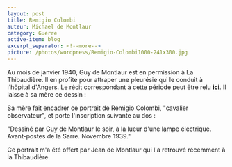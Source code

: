```yaml
---
layout: post
title: Remigio Colombi
auteur: Michael de Montlaur
category: Guerre
active-item: blog
excerpt_separator: <!--more-->
picture: /photos/wordpress/Remigio-Colombi1000-241x300.jpg
---
```


Au mois de janvier 1940, Guy de Montlaur est en permission à La Thibaudière. Il en profite pour attraper une pleurésie qui le conduit à l'hôpital d'Angers. Le récit correspondant à cette période peut être relu <strong><a href="http://blog.montlaur.net/?p=50">ici</a></strong>. Il laisse à sa mère ce dessin :

<!--more-->

Sa mère fait encadrer ce portrait de Remigio Colombi, "cavalier observateur", et porte l'inscription suivante au dos :

"Dessiné par Guy de Montlaur le soir, à la lueur d'une lampe électrique. Avant-postes de la Sarre. Novembre 1939."

Ce portrait m'a été offert par Jean de Montlaur qui l'a retrouvé récemment à la Thibaudière.
